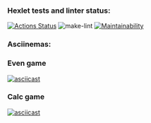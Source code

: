 ### Hexlet tests and linter status:
[![Actions Status](https://github.com/AnnaBvd/python-project-lvl1/workflows/hexlet-check/badge.svg)](https://github.com/AnnaBvd/python-project-lvl1/actions)
![make-lint](https://github.com/AnnaBvd/python-project-lvl1/actions/workflows/make-lint.yml/badge.svg)
[![Maintainability](https://api.codeclimate.com/v1/badges/a99a88d28ad37a79dbf6/maintainability)](https://codeclimate.com/github/codeclimate/codeclimate/maintainability)
### Asciinemas:
### Even game
[![asciicast](https://asciinema.org/a/459524.svg)](https://asciinema.org/a/459524)
### Calc game
[![asciicast](https://asciinema.org/a/460037.svg)](https://asciinema.org/a/460037)
